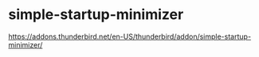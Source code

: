 # simple-startup-minimizer
https://addons.thunderbird.net/en-US/thunderbird/addon/simple-startup-minimizer/